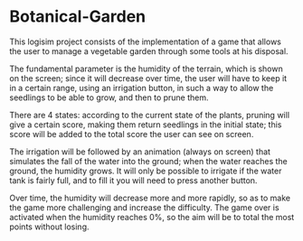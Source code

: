 # Botanical-Garden
This logisim project consists of the implementation of a game that allows the user to manage a vegetable garden through some tools at his disposal.

The fundamental parameter is the humidity of the terrain, which is shown on the screen; since it will decrease over time, the user will have to keep it in a certain range, using an irrigation button, in such a way to allow the seedlings to be able to grow, and then to prune them. 

There are 4 states:
according to the current state of the plants, pruning will give a certain score, making them return seedlings in the initial state; 
this score will be added to the total score the user can see on screen. 

The irrigation will be followed by an animation (always on screen) that simulates the fall of the water into the ground; when the water reaches the ground, the humidity grows. 
It will only be possible to irrigate if the water tank is fairly full, and to fill it you will need to press another button. 

Over time, the humidity will decrease more and more rapidly, so as to make the game more challenging and increase the difficulty. The game over is activated when the humidity reaches 0%, so the aim will be to total the most points without losing.
